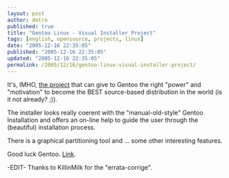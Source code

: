 ```yaml
---
layout: post
author: detro
published: true
title: "Gentoo Linux - Visual Installer Project"
tags: [english, opensource, projects, linux]
date: "2005-12-16 22:35:05"
published: "2005-12-16 22:35:05"
updated: "2005-12-16 22:35:05"
permalink: /2005/12/16/gentoo-linux-visual-installer-project/
---
```


It's, IMHO, <a href="http://www.gentoo.org/proj/en/releng/installer/">the project</a> that can give to Gentoo the right "power" and "motivation" to become the BEST source-based distribution in the world (is it not already? ;)).

The installer looks really coerent with the "manual-old-style" Gentoo Installation and offers an on-line help to guide the user through the (beautiful) installation process.

There is a graphical partitioning tool and ... some other interesting features.

Good luck Gentoo.
<a href="http://www.gentoo.org/proj/en/releng/installer/">Link</a>.

-EDIT-
Thanks to KillinMilk for the "errata-corrige".
